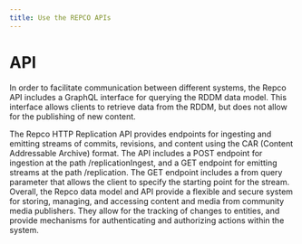 ```yaml
---
title: Use the REPCO APIs
---
```

# API

In order to facilitate communication between different systems, the Repco API includes a GraphQL interface for querying the RDDM data model. This interface allows clients to retrieve data from the RDDM, but does not allow for the publishing of new content.

The Repco HTTP Replication API provides endpoints for ingesting and emitting streams of commits, revisions, and content using the CAR (Content Addressable Archive) format. The API includes a POST endpoint for ingestion at the path /replicationIngest, and a GET endpoint for emitting streams at the path /replication. The GET endpoint includes a from query parameter that allows the client to specify the starting point for the stream. Overall, the Repco data model and API provide a flexible and secure system for storing, managing, and accessing content and media from community media publishers. They allow for the tracking of changes to entities, and provide mechanisms for authenticating and authorizing actions within the system.
